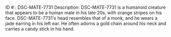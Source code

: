 ID # : DSC-MATE-7731
Description: DSC-MATE-7731 is a humanoid creature that appears to be a human male in his late 20s, with orange stripes on his face. DSC-MATE-7731's head resembles that of a monk, and he wears a jade earring in his left ear. He often adorns a gold chain around his neck and carries a candy stick in his hand.